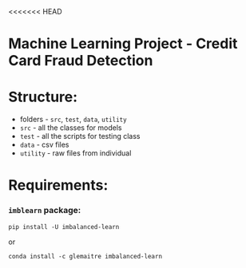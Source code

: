 <<<<<<< HEAD
# Machine Learning Project - Credit Card Fraud Detection

# Structure:
+ folders - `src`, `test`, `data`, `utility`
+ `src` - all the classes for models
+ `test` - all the scripts for testing class
+ `data` - csv files
+ `utility` - raw files from individual

# Requirements:
### `imblearn` package:
    pip install -U imbalanced-learn
or

    conda install -c glemaitre imbalanced-learn
